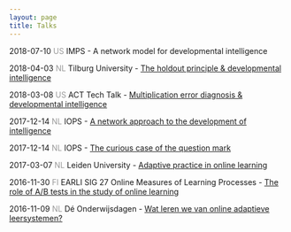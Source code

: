 ```yaml
---
layout: page
title: Talks
---
```


2018-07-10 <font color="#999999">US</font> IMPS - A network model for developmental intelligence

2018-04-03 <font color="#999999">NL</font> Tilburg University - <a href="/assets/talks/2018_Talk_MTOTilburg/talk.html">The holdout principle & developmental intelligence</a>

2018-03-08 <font color="#999999">US</font> ACT Tech Talk - <a href="/assets/talks/2018_Talk_ACTNext/talk.html">Multiplication error diagnosis & developmental intelligence</a>

2017-12-14 <font color="#999999">NL</font> IOPS - <a href="/assets/talks/2017_Talk_IOPS/talk.html">A network approach to the development of intelligence</a>

2017-12-14 <font color="#999999">NL</font> IOPS - <a href="/assets/talks/2017_Poster_IOPS/poster.pdf">The curious case of the question mark</a>

2017-03-07 <font color="#999999">NL</font> Leiden University - <a href="/assets/talks/2017_Lecture_HonoursLeiden/lecture.html">Adaptive practice in online learning</a>

2016-11-30 <font color="#999999">FI</font> EARLI SIG 27 Online Measures of Learning Processes - <a href="/assets/talks/2016_Talk_EARLISIG27/talk.html">The role of A/B tests in the study of online learning</a>

2016-11-09 <font color="#999999">NL</font> Dé Onderwijsdagen - <a href="/assets/talks/2016_Talk_Onderwijsdagen/talk.html">Wat leren we van online adaptieve leersystemen?</a>

<!---
https://techinonderwijs.wordpress.com/2016/11/11/wat-kunnen-we-leren-van-adaptieve-leersystemen/
-->